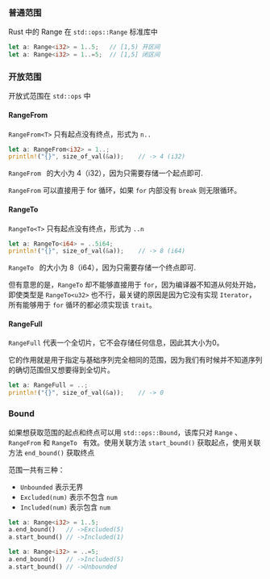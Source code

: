 ### 普通范围

Rust 中的 Range 在 `std::ops::Range` 标准库中

```rust
let a: Range<i32> = 1..5;	// [1,5) 开区间
let a: Range<i32> = 1..=5;	// [1,5] 闭区间
```



### 开放范围

开放式范围在 `std::ops` 中



#### RangeFrom

`RangeFrom<T>`  只有起点没有终点，形式为 `n..`

```rust
let a: RangeFrom<i32> = 1..;
println!("{}", size_of_val(&a));	// -> 4 (i32)
```

`RangeFrom ` 的大小为 4（i32），因为只需要存储一个起点即可.

`RangeFrom` 可以直接用于 for 循环，如果 `for` 内部没有 `break` 则无限循环。

 

#### RangeTo

`RangeTo<T>`  只有起点没有终点，形式为 `..n`

```rust
let a: RangeTo<i64> = ..5i64;
println!("{}", size_of_val(&a));	// -> 8 (i64)
```

`RangeTo ` 的大小为 8（i64），因为只需要存储一个终点即可.

但有意思的是，`RangeTo` 却不能够直接用于 `for`，因为编译器不知道从何处开始，即使类型是 `RangeTo<u32>` 也不行，最关键的原因是因为它没有实现 `Iterator`，所有能够用于 `for`  循环的都必须实现该 `trait`。



#### RangeFull

`RangeFull` 代表一个全切片，它不会存储任何信息，因此其大小为0。

它的作用就是用于指定与基础序列完全相同的范围，因为我们有时候并不知道序列的确切范围但又想要得到全切片。

```rust
let a: RangeFull = ..;
println!("{}", size_of_val(&a));	// -> 0
```



### Bound

如果想获取范围的起点和终点可以用 `std::ops::Bound`，该库只对 `Range` 、`RangeFrom` 和 `RangeTo ` 有效。使用关联方法 `start_bound()` 获取起点，使用关联方法 `end_bound()` 获取终点

范围一共有三种：

- `Unbounded` 表示无界
- `Excluded(num)` 表示不包含 `num`
- `Included(num)` 表示包含 `num`

```rust
let a: Range<i32> = 1..5;
a.end_bound()	// ->Excluded(5)
a.start_bound()	// ->Included(1)

let a: Range<i32> = ..=5;
a.end_bound()	// ->Included(5)
a.start_bound()	// ->Unbounded
```

